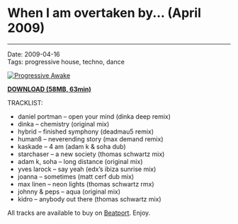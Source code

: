 # When I am overtaken by... (April 2009) 

----

Date: 2009-04-16  
Tags: progressive house, techno, dance    

[![Progressive Awake](https://drive.google.com/uc?export=download&id=0B1aIvu0NI6o4NmQyY3RaeDRwZWs)](https://drive.google.com/uc?export=download&id=0B_4_ynm06YZIZF9ZMzhfcFc4NDA)

[**DOWNLOAD (58MB, 63min)**](https://drive.google.com/file/d/0B_4_ynm06YZIZF9ZMzhfcFc4NDA/edit?usp=sharing)

TRACKLIST:  

* daniel portman – open your mind (dinka deep remix)
* dinka – chemistry (original mix)
* hybrid – finished symphony (deadmau5 remix)
* human8 – neverending story (max demand remix)
* kaskade – 4 am (adam k & soha dub)
* starchaser – a new society (thomas schwartz mix)
* adam k, soha – long distance (original mix)
* yves larock – say yeah (edx’s ibiza sunrise mix)
* joanna – sometimes (matt cerf dub mix)
* max linen – neon lights (thomas schwartz rmx)
* johnny & peps – aqua (original mix)
* kidro – anybody out there (thomas schwartz mix)

All tracks are available to buy on <a href="http://beatport.com" target="_blank">Beatport</a>.
Enjoy.